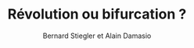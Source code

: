 ---
title: Révolution ou bifurcation ?
slug: revolution-ou-bifurcation
author: Bernard Stiegler et Alain Damasio
cover: revolution-ou-bifurcation.png
summary: 'Le Ground Control reçoit Bernard Stiegler et Alain Damasio&nbsp;: Révolution
  ou bifurcation. Un événement organisé avec la librairie Charybde.'
mandatory: false
site: https://www.youtube.com/watch?v=Jth1eFyjt-M
paths:
- "/competences/comprendre"
- "/competences/concevoir"
- "/competences/entreprendre"
- "/parcours/strategie-de-communication-numerique-et-design-d-experience"
---